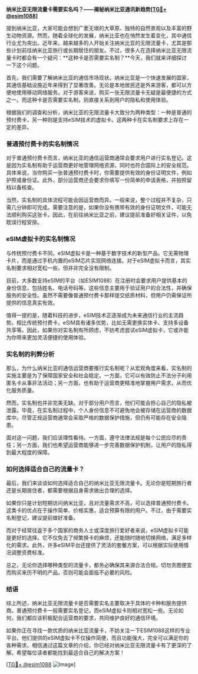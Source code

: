 **纳米比亚无限流量卡需要实名吗？——揭秘纳米比亚通讯新趋势[[TG💪+ @esim1088](https://t.me/s/esim1088)]**

提到纳米比亚，大家可能会想到广袤无垠的大草原、独特的自然景观以及丰富的野生动物资源。然而，随着全球化的发展，纳米比亚也在悄然发生着变化，其中通信行业尤为突出。近年来，越来越多的人开始关注纳米比亚的无限流量卡，尤其是那些计划前往纳米比亚旅行或长期居住的朋友。不过，很多人在选择纳米比亚无限流量卡时都会有一个疑问：**这种卡是否需要实名制？**今天，我们就来详细探讨一下这个问题。

首先，我们需要了解纳米比亚的通信市场现状。纳米比亚是一个快速发展的国家，其通信基础设施近年来得到了显著改善。无论是本地居民还是外来游客，都可以方便地使用移动网络服务。对于游客来说，购买一张无限流量卡无疑是最便捷的方式之一。而这种卡是否需要实名制，则直接关系到用户的隐私和使用体验。

根据我们的调查和分析，纳米比亚的无限流量卡大致分为两种类型：一种是普通的预付费卡，另一种则是支持eSIM技术的虚拟卡。这两种卡在实名制要求上存在一定的差异。

### 普通预付费卡的实名制情况

对于普通预付费卡而言，纳米比亚的通信运营商通常会要求用户进行实名登记。这是因为实名制有助于运营商更好地管理网络资源，同时也符合国际上的安全规范。具体来说，当你购买一张普通预付费卡时，你需要提供有效的身份证明文件，例如护照或身份证。此外，部分运营商还会要求你填写一份简单的申请表格，并拍照留档以备核查。

当然，实名制的具体流程可能会因运营商而异。一般来说，整个过程并不复杂，只需几分钟即可完成。需要注意的是，如果你没有携带有效的身份证明文件，可能无法顺利购买这张卡。因此，在前往纳米比亚之前，建议提前准备好相关证件，以免耽误行程安排。

### eSIM虚拟卡的实名制情况

与传统预付费卡不同，eSIM虚拟卡是一种基于数字技术的新型产品。它无需物理卡片，而是通过手机内置的eSIM芯片实现网络连接。对于eSIM虚拟卡而言，其实名制要求相对宽松一些，但并非完全没有限制。

目前，大多数支持eSIM的平台（如ESIM1088）在注册时会要求用户提供基本的身份信息，包括姓名、电话号码等。这些信息主要用于验证用户的合法性，并确保服务的安全性。虽然不需要像普通预付费卡那样提交纸质材料，但用户仍需保证所提供的信息真实有效。

值得一提的是，随着科技的进步，eSIM技术正逐渐成为未来通信行业的主流趋势。相比传统预付费卡，eSIM具有诸多优势，比如无需更换实体卡、支持多设备共享等。因此，如果你对实名制有所顾虑，不妨考虑尝试eSIM虚拟卡，它或许能为你带来更加灵活便捷的使用体验。

### 实名制的利弊分析

那么，为什么纳米比亚的通信运营商要推行实名制呢？从宏观角度来看，实名制的实施主要是为了保障国家安全和社会稳定。一方面，它可以有效防止不法分子利用匿名卡从事非法活动；另一方面，也有助于运营商更精准地掌握用户需求，从而优化服务质量。

然而，实名制也并非完美无缺。对于部分用户而言，他们可能会担心自己的隐私被泄露。毕竟，在实名制过程中，个人身份信息不可避免地会被存储在运营商的数据库中。尽管正规运营商通常会采取严格的数据保护措施，但仍有可能存在安全隐患。

面对这一问题，我们应该理性看待。一方面，遵守法律法规是每个公民应尽的责任；另一方面，我们也希望运营商能够进一步完善数据保护机制，让用户的隐私得到最大程度的保障。

### 如何选择适合自己的流量卡？

最后，我们来谈谈如何选择适合自己的纳米比亚无限流量卡。无论你是短期旅行者还是长期居住者，都需要根据自身需求做出合理的选择。

如果你只是计划短期访问纳米比亚，且对流量需求不高，可以选择普通预付费卡。这类卡的优点在于操作简单、价格实惠，适合预算有限的用户。不过，由于需要实名制登记，建议提前做好准备。

而对于经常往返于多个国家的商务人士或深度旅行爱好者来说，eSIM虚拟卡可能是更好的选择。它不仅免去了频繁换卡的麻烦，还能随时随地切换网络，满足多样化的需求。此外，许多eSIM平台还提供了灵活的套餐方案，可以根据实际使用情况调整资费标准。

总之，无论你选择哪种类型的流量卡，都务必确保其来源合法合规。切勿贪图便宜而购买来历不明的产品，否则可能会面临不必要的风险。

### 结语

综上所述，纳米比亚无限流量卡是否需要实名主要取决于具体的卡种和服务提供商。普通预付费卡一般需要实名登记，而eSIM虚拟卡则相对宽松一些。无论如何，我们都应该积极配合运营商的要求，共同维护良好的通信环境。

如果你正在寻找一款优质的纳米比亚流量卡，不妨关注一下ESIM1088这样的专业平台。他们提供的eSIM虚拟卡不仅操作简便，而且功能强大，完全可以满足你的各种需求。相信通过这篇文章的介绍，你已经对纳米比亚无限流量卡有了更深的了解。希望每位读者都能找到最适合自己的解决方案！

[[TG💪+ @esim1088](https://t.me/s/esim1088) ![Image](https://i.postimg.cc/4NQfJmqS/Snipaste-2025-05-13-00-14-12.png)]